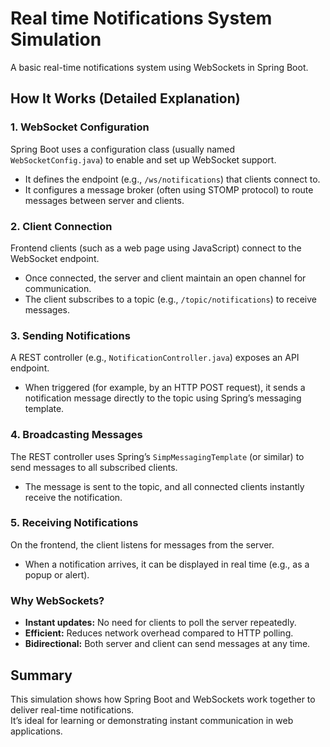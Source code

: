 # Real time Notifications System Simulation
A basic real-time notifications system using WebSockets in Spring Boot.

## How It Works (Detailed Explanation)

### 1. WebSocket Configuration
Spring Boot uses a configuration class (usually named `WebSocketConfig.java`) to enable and set up WebSocket support.
- It defines the endpoint (e.g., `/ws/notifications`) that clients connect to.
- It configures a message broker (often using STOMP protocol) to route messages between server and clients.

### 2. Client Connection
Frontend clients (such as a web page using JavaScript) connect to the WebSocket endpoint.
- Once connected, the server and client maintain an open channel for communication.
- The client subscribes to a topic (e.g., `/topic/notifications`) to receive messages.

### 3. Sending Notifications
A REST controller (e.g., `NotificationController.java`) exposes an API endpoint.
- When triggered (for example, by an HTTP POST request), it sends a notification message directly to the topic using Spring’s messaging template.

### 4. Broadcasting Messages
The REST controller uses Spring’s `SimpMessagingTemplate` (or similar) to send messages to all subscribed clients.
- The message is sent to the topic, and all connected clients instantly receive the notification.

### 5. Receiving Notifications
On the frontend, the client listens for messages from the server.
- When a notification arrives, it can be displayed in real time (e.g., as a popup or alert).

### Why WebSockets?
- **Instant updates:** No need for clients to poll the server repeatedly.
- **Efficient:** Reduces network overhead compared to HTTP polling.
- **Bidirectional:** Both server and client can send messages at any time.

## Summary
This simulation shows how Spring Boot and WebSockets work together to deliver real-time notifications.  
It’s ideal for learning or demonstrating instant communication in web applications.
